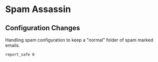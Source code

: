 # Spam Assassin

## Configuration Changes

Handling spam configuration to keep a "normal" folder of spam marked emails.

    report_safe 0

